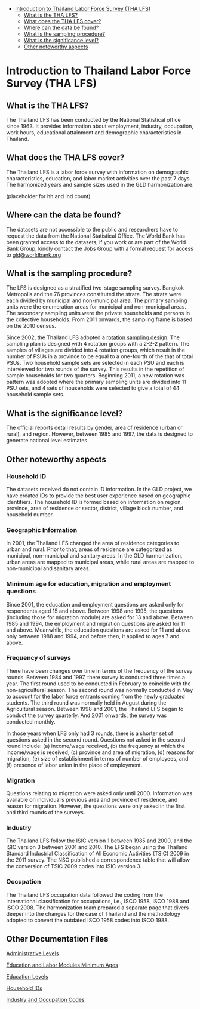 
-   [Introduction to Thailand Labor Force Survey (THA
    LFS)](#introduction-to-philippines-labor-force-survey-phl-lfs)
    -   [What is the THA LFS?](#what-is-the-tha-lfs)
    -   [What does the THA LFS cover?](#what-does-the-tha-lfs-cover)
    -   [Where can the data be found?](#where-can-the-data-be-found)
    -   [What is the sampling
        procedure?](#what-is-the-sampling-procedure)
    -   [What is the significance
        level?](#what-is-the-significance-level)
    -   [Other noteworthy aspects](#other-noteworthy-aspects)

# Introduction to Thailand Labor Force Survey (THA LFS)

## What is the THA LFS?

The Thailand LFS has been conducted by the National Statistical office since 1963.  It provides information about employment, industry, occupation, work hours, educational attainment and demographic characteristics in Thailand.

## What does the THA LFS cover?

The Thailand LFS is a labor force survey with information on demographic characteristics, education, and labor market activities over the past 7 days. The harmonized years and sample sizes used in the GLD harmonization are:

(placeholder for hh and ind count)

## Where can the data be found?

The datasets are not accessible to the public and researchers have to request the data from the National Statistical Office. The World Bank has been granted access to the datasets, if you work or are part of the World Bank Group, kindly contact the Jobs Group with a formal request for access to gld@worldbank.org

## What is the sampling procedure?

The LFS is designed as a stratified two-stage sampling survey. Bangkok Metropolis and the 76 provinces constituted the strata. The strata were each divided by municipal and non-municipal area. The primary sampling units were the enumeration areas for municipal and non-municipal areas. The secondary sampling units were the private households and persons in the collective households. From 2011 onwards, the sampling frame is based on the 2010 census.

Since 2002, the Thailand LFS adopted a [rotation sampling design](http://web.nso.go.th/en/survey/lfs/data_lfs/2009_lf_Q3_Methodology.pdf). The sampling plan is designed with 4 rotation groups with a 2-2-2 pattern. The samples of villages are divided into 4 rotation groups, which result in the number of PSUs in a province to be equal to a one-fourth of the that of total PSUs. Two household sample sets are selected in each PSU and each is interviewed for two rounds of the survey. This results in the repetition of sample households for two quarters. Beginning 2011, a new rotation was pattern was adopted where the primary sampling units are divided into 11 PSU sets, and 4 sets of households were selected to give a total of 44 household sample sets. 

## What is the significance level?

The official reports detail results by gender, area of residence (urban or rural), and region. However, between 1985 and 1997, the data is designed to generate national level estimates.

## Other noteworthy aspects

### Household ID

The datasets received do not contain ID information. In the GLD project, we have created IDs to provide the best user experience based on geographic identifiers. The household ID is formed based on information on region, province, area of residence or sector, district, village block number, and household number. 

### Geographic Information

In 2001, the Thailand LFS changed the area of residence categories to urban and rural. Prior to that, areas of residence are categorized as municipal, non-municipal and sanitary areas. In the GLD harmonization, urban areas are mapped to municipal areas, while rural areas are mapped to non-municipal and sanitary areas.

### Minimum age for education, migration and employment questions

Since 2001, the education and employment questions are asked only for respondents aged 15 and above. Between 1998 and 1995, the questions (including those for migration module) are asked for 13 and above. Between 1985 and 1994, the employment and migration questions are asked for 11 and above. Meanwhile, the education questions are asked for 11 and above only between 1988 and 1994, and before then, it applied to ages 7 and above.

### Frequency of surveys

There have been changes over time in terms of the frequency of the survey rounds. Between 1984 and 1997, there survey is conducted three times a year. The first round used to be conducted in February to coincide with the non-agricultural season. The second round was normally conducted in May to account for the labor force entrants coming from the newly graduated students. The third round was normally held in August during the Agricultural season. Between 1998 and 2001, the Thailand LFS began to conduct the survey quarterly. And 2001 onwards, the survey was conducted monthly.

In those years when LFS only had 3 rounds, there is a shorter set of questions asked in the second round. Questions not asked in the second round include: (a) income/wage received, (b) the frequency at which the income/wage is received, (c) province and area of migration, (d) reasons for migration, (e) size of establishment in terms of number of employees, and (f) presence of labor union in the place of employment. 

### Migration

Questions relating to migration were asked only until 2000. Information was available on individual’s previous area and province of residence, and reason for migration. However, the questions were only asked in the first and third rounds of the surveys. 

### Industry

The Thailand LFS follow the ISIC version 1 between 1985 and 2000, and the ISIC version 3 between 2001 and 2010. The LFS began using the Thailand Standard Industrial Classification of All Economic Activities (TSIC) 2009 in the 2011 survey. The NSO published a correspondence table that will allow the conversion of TSIC 2009 codes into ISIC version 3.

### Occupation

The Thailand LFS occupation data followed the coding from the international classification for occupations, i.e., ISCO 1958, ISCO 1988 and ISCO 2008. The harmonization team prepared a separate page that divers deeper into the changes for the case of Thailand and the methodology adopted to convert the outdated ISCO 1958 codes into ISCO 1988.

## Other Documentation Files

[Administrative Levels](Administrative_Levels.md)

[Education and Labor Modules Minimum Ages](Edu_Labor_Ages.md)

[Education Levels](Education_Levels.md)

[Household IDs](Household_IDs.md)

[Industry and Occupation Codes](Industry_Occupation_Codes.md)

